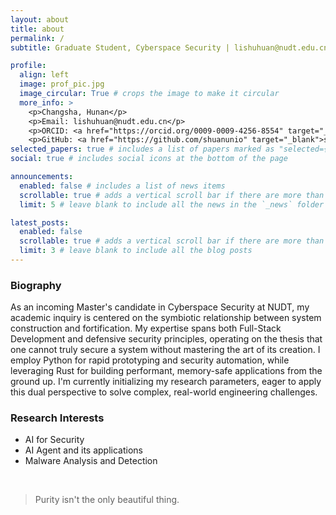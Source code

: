 ```yaml
---
layout: about
title: about
permalink: /
subtitle: Graduate Student, Cyberspace Security | lishuhuan@nudt.edu.cn 

profile:
  align: left
  image: prof_pic.jpg
  image_circular: True # crops the image to make it circular
  more_info: >
    <p>Changsha, Hunan</p>
    <p>Email: lishuhuan@nudt.edu.cn</p>
    <p>ORCID: <a href="https://orcid.org/0009-0009-4256-8554" target="_blank">0009-0009-4256-8554</a></p>
    <p>GitHub: <a href="https://github.com/shuanunio" target="_blank">shuanunio</a></p>
selected_papers: true # includes a list of papers marked as "selected={true}"
social: true # includes social icons at the bottom of the page

announcements:
  enabled: false # includes a list of news items
  scrollable: true # adds a vertical scroll bar if there are more than 3 news items
  limit: 5 # leave blank to include all the news in the `_news` folder

latest_posts:
  enabled: false
  scrollable: true # adds a vertical scroll bar if there are more than 3 new posts items
  limit: 3 # leave blank to include all the blog posts
---
```


### Biography

As an incoming Master's candidate in Cyberspace Security at NUDT, my academic inquiry is centered on the symbiotic relationship between system construction and fortification. My expertise spans both Full-Stack Development and defensive security principles, operating on the thesis that one cannot truly secure a system without mastering the art of its creation. I employ Python for rapid prototyping and security automation, while leveraging Rust for building performant, memory-safe applications from the ground up. I'm currently initializing my research parameters, eager to apply this dual perspective to solve complex, real-world engineering challenges.

### Research Interests

-   AI for Security
-   AI Agent and its applications
-   Malware Analysis and Detection

<br/>

> Purity isn't the only beautiful thing.
